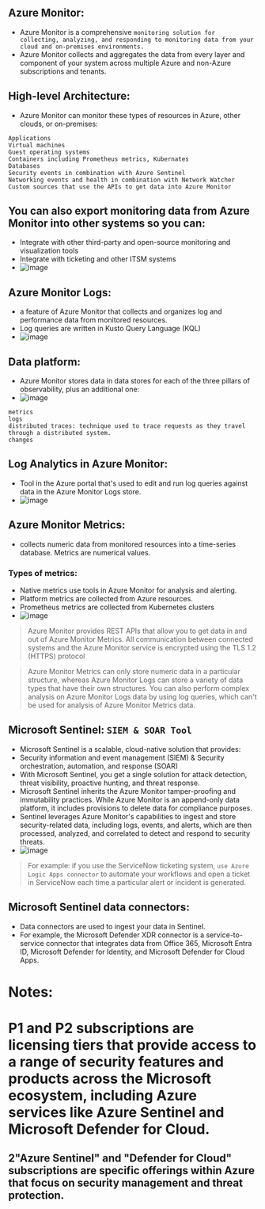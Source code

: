## Azure Monitor:
- Azure Monitor is a comprehensive `monitoring solution for collecting, analyzing, and responding to monitoring data from your cloud and on-premises environments.`
- Azure Monitor collects and aggregates the data from every layer and component of your system across multiple Azure and non-Azure subscriptions and tenants.

## High-level Architecture:
- Azure Monitor can monitor these types of resources in Azure, other clouds, or on-premises:
```
Applications
Virtual machines
Guest operating systems
Containers including Prometheus metrics, Kubernates
Databases
Security events in combination with Azure Sentinel
Networking events and health in combination with Network Watcher
Custom sources that use the APIs to get data into Azure Monitor
```
## You can also export monitoring data from Azure Monitor into other systems so you can:
- Integrate with other third-party and open-source monitoring and visualization tools
- Integrate with ticketing and other ITSM systems
- ![image](https://github.com/IOxCyber/Cloud-Certs/assets/40174034/8e46510c-3ecc-4ff1-9ee2-50c272085d89)

## Azure Monitor Logs:
- a feature of Azure Monitor that collects and organizes log and performance data from monitored resources.
- Log queries are written in Kusto Query Language (KQL)
- ![image](https://github.com/IOxCyber/Cloud-Certs/assets/40174034/82143482-3e21-4c3a-8e0a-5a98ff3703d0)


## Data platform:
- Azure Monitor stores data in data stores for each of the three pillars of observability, plus an additional one:
- ![image](https://github.com/IOxCyber/Cloud-Certs/assets/40174034/8d0fa3e1-a2e7-487d-b769-7312eca321c1)
```
metrics
logs
distributed traces: technique used to trace requests as they travel through a distributed system.
changes
```

## Log Analytics in Azure Monitor:
- Tool in the Azure portal that's used to edit and run log queries against data in the Azure Monitor Logs store.
- ![image](https://github.com/IOxCyber/Cloud-Certs/assets/40174034/6dcee253-42c8-4ea3-8307-9f16da7a0210)


## Azure Monitor Metrics:
- collects numeric data from monitored resources into a time-series database. Metrics are numerical values.

### Types of metrics:
- Native metrics use tools in Azure Monitor for analysis and alerting.
- Platform metrics are collected from Azure resources.
- Prometheus metrics are collected from Kubernetes clusters
- ![image](https://github.com/IOxCyber/Cloud-Certs/assets/40174034/9cca021c-3eee-4a22-9496-ddabefe34b8c)

> Azure Monitor provides REST APIs that allow you to get data in and out of Azure Monitor Metrics.
> All communication between connected systems and the Azure Monitor service is encrypted using the TLS 1.2 (HTTPS) protocol

> Azure Monitor Metrics can only store numeric data in a particular structure, whereas Azure Monitor Logs can store a variety of data types that have their own structures.
> You can also perform complex analysis on Azure Monitor Logs data by using log queries, which can't be used for analysis of Azure Monitor Metrics data.


## Microsoft Sentinel: `SIEM & SOAR Tool`
- Microsoft Sentinel is a scalable, cloud-native solution that provides:
- Security information and event management (SIEM) & Security orchestration, automation, and response (SOAR)
- With Microsoft Sentinel, you get a single solution for attack detection, threat visibility, proactive hunting, and threat response.
- Microsoft Sentinel inherits the Azure Monitor tamper-proofing and immutability practices. While Azure Monitor is an append-only data platform, it includes provisions to delete data for compliance purposes.
- Sentinel leverages Azure Monitor's capabilities to ingest and store security-related data, including logs, events, and alerts, which are then processed, analyzed, and correlated to detect and respond to security threats.
- ![image](https://github.com/IOxCyber/Cloud-Certs/assets/40174034/08531a2b-d946-45aa-a715-9ecc7baf2c3d)
> For example: if you use the ServiceNow ticketing system, `use Azure Logic Apps connector` to automate your workflows and open a ticket in ServiceNow each time a particular alert or incident is generated.

## Microsoft Sentinel data connectors:
- Data connectors are used to ingest your data in Sentinel.
- For example, the Microsoft Defender XDR connector is a service-to-service connector that integrates data from Office 365, Microsoft Entra ID, Microsoft Defender for Identity, and Microsoft Defender for Cloud Apps.


# Notes: 
# P1 and P2 subscriptions are licensing tiers that provide access to a range of security features and products across the Microsoft ecosystem, including Azure services like Azure Sentinel and Microsoft Defender for Cloud. 
## 2"Azure Sentinel" and "Defender for Cloud" subscriptions are specific offerings within Azure that focus on security management and threat protection.















